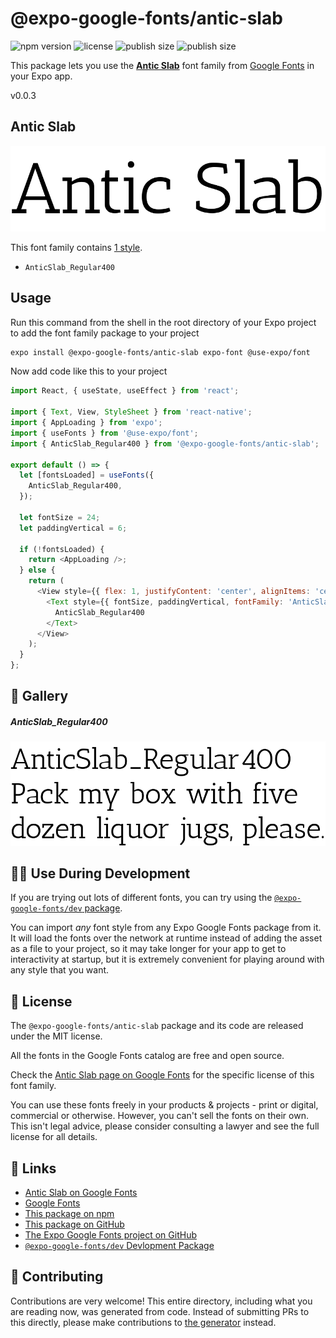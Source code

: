 # @expo-google-fonts/antic-slab

![npm version](https://flat.badgen.net/npm/v/@expo-google-fonts/antic-slab)
![license](https://flat.badgen.net/github/license/expo/google-fonts)
![publish size](https://flat.badgen.net/packagephobia/install/@expo-google-fonts/antic-slab)
![publish size](https://flat.badgen.net/packagephobia/publish/@expo-google-fonts/antic-slab)

This package lets you use the [**Antic Slab**](https://fonts.google.com/specimen/Antic+Slab) font family from [Google Fonts](https://fonts.google.com/) in your Expo app.

v0.0.3

## Antic Slab

![Antic Slab](./font-family.png)

This font family contains [1 style](#-gallery).

- `AnticSlab_Regular400`

## Usage

Run this command from the shell in the root directory of your Expo project to add the font family package to your project
```sh
expo install @expo-google-fonts/antic-slab expo-font @use-expo/font
```

Now add code like this to your project
```js
import React, { useState, useEffect } from 'react';

import { Text, View, StyleSheet } from 'react-native';
import { AppLoading } from 'expo';
import { useFonts } from '@use-expo/font';
import { AnticSlab_Regular400 } from '@expo-google-fonts/antic-slab';

export default () => {
  let [fontsLoaded] = useFonts({
    AnticSlab_Regular400,
  });

  let fontSize = 24;
  let paddingVertical = 6;

  if (!fontsLoaded) {
    return <AppLoading />;
  } else {
    return (
      <View style={{ flex: 1, justifyContent: 'center', alignItems: 'center' }}>
        <Text style={{ fontSize, paddingVertical, fontFamily: 'AnticSlab_Regular400' }}>
          AnticSlab_Regular400
        </Text>
      </View>
    );
  }
};

```

## 🔡 Gallery

##### AnticSlab_Regular400
![AnticSlab_Regular400](./1348202760ad87d67e74d3a921ad2be20b563b2cd2a8d6e99d54da029c7f2aad.ttf.png)


## 👩‍💻 Use During Development

If you are trying out lots of different fonts, you can try using the [`@expo-google-fonts/dev` package](https://github.com/expo/google-fonts/tree/master/font-packages/dev#readme).

You can import *any* font style from any Expo Google Fonts package from it. It will load the fonts
over the network at runtime instead of adding the asset as a file to your project, so it may take longer
for your app to get to interactivity at startup, but it is extremely convenient
for playing around with any style that you want.

## 📖 License

The `@expo-google-fonts/antic-slab` package and its code are released under the MIT license.

All the fonts in the Google Fonts catalog are free and open source.

Check the [Antic Slab page on Google Fonts](https://fonts.google.com/specimen/Antic+Slab) for the specific license of this font family.

You can use these fonts freely in your products & projects - print or digital, commercial or otherwise. However, you can't sell the fonts on their own. This isn't legal advice, please consider consulting a lawyer and see the full license for all details.

## 🔗 Links

- [Antic Slab on Google Fonts](https://fonts.google.com/specimen/Antic+Slab)
- [Google Fonts](https://fonts.google.com/)
- [This package on npm](https://www.npmjs.com/package/@expo-google-fonts/antic-slab)
- [This package on GitHub](https://github.com/expo/google-fonts/tree/master/font-packages/antic-slab)
- [The Expo Google Fonts project on GitHub](https://github.com/expo/google-fonts)
- [`@expo-google-fonts/dev` Devlopment Package](https://github.com/expo/google-fonts/tree/master/font-packages/dev)


## 🤝 Contributing

Contributions are very welcome! This entire directory, including what you are reading now, was generated from code. Instead of submitting PRs to this directly, please make contributions to [the generator](https://github.com/expo/google-fonts/tree/master/packages/generator) instead.
